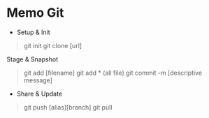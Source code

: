 # Memo Git

- Setup & Init

> git init
> git clone [url]

Stage & Snapshot

> git add [filename]
> git add \* (all file)
> git commit -m [descriptive message]

- Share & Update

> git push [alias][branch]
> git pull
